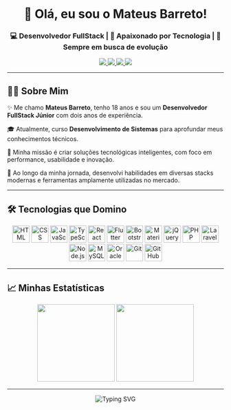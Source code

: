<h1 align="center">👋 Olá, eu sou o Mateus Barreto!</h1>

<h3 align="center">💻 Desenvolvedor FullStack | 🚀 Apaixonado por Tecnologia | 🎯 Sempre em busca de evolução</h3>

<p align="center">
  <a href="https://www.linkedin.com/in/mtsbarreto" target="_blank">
    <img src="https://img.shields.io/badge/LinkedIn-Perfil-0A66C2?style=for-the-badge&logo=linkedin&logoColor=white" />
  </a>
  <a href="https://www.instagram.com/mateus_barret0/" target="_blank">
    <img src="https://img.shields.io/badge/Instagram-@mateus_barret0-E4405F?style=for-the-badge&logo=instagram&logoColor=white" />
  </a>
  <a href="https://w.app/mateusbarret0" target="_blank">
    <img src="https://img.shields.io/badge/WhatsApp-Contato-25D366?style=for-the-badge&logo=whatsapp&logoColor=white" />
  </a>
  <a href="https://github.com/mateusbarret0" target="_blank">
    <img src="https://img.shields.io/badge/GitHub-mateusbarret0-6e5494?style=for-the-badge&logo=github&logoColor=white" />
  </a>
</p>

---

## 👨‍💼 Sobre Mim

✨ Me chamo **Mateus Barreto**, tenho 18 anos e sou um **Desenvolvedor FullStack Júnior** com dois anos de experiência.

🎓 Atualmente, curso **Desenvolvimento de Sistemas** para aprofundar meus conhecimentos técnicos.

🚀 Minha missão é criar soluções tecnológicas inteligentes, com foco em performance, usabilidade e inovação.

🔧 Ao longo da minha jornada, desenvolvi habilidades em diversas stacks modernas e ferramentas amplamente utilizadas no mercado.

---

## 🛠️ Tecnologias que Domino

<p align="center">
  <img src="https://cdn.jsdelivr.net/gh/devicons/devicon/icons/html5/html5-original.svg" width="40px" alt="HTML" />
  <img src="https://cdn.jsdelivr.net/gh/devicons/devicon/icons/css3/css3-original.svg" width="40px" alt="CSS" />
  <img src="https://cdn.jsdelivr.net/gh/devicons/devicon/icons/javascript/javascript-original.svg" width="40px" alt="JavaScript" />
  <img src="https://cdn.jsdelivr.net/gh/devicons/devicon/icons/typescript/typescript-original.svg" width="40px" alt="TypeScript" />
  <img src="https://cdn.jsdelivr.net/gh/devicons/devicon/icons/react/react-original.svg" width="40px" alt="React" />
  <img src="https://cdn.jsdelivr.net/gh/devicons/devicon/icons/flutter/flutter-original.svg" width="40px" alt="Flutter" />
  <img src="https://cdn.jsdelivr.net/gh/devicons/devicon/icons/bootstrap/bootstrap-original.svg" width="40px" alt="Bootstrap" />
  <img src="https://cdn.jsdelivr.net/gh/devicons/devicon/icons/materialui/materialui-original.svg" width="40px" alt="Material UI" />
  <img src="https://cdn.jsdelivr.net/gh/devicons/devicon/icons/jquery/jquery-original.svg" width="40px" alt="jQuery" />
  <img src="https://cdn.jsdelivr.net/gh/devicons/devicon/icons/php/php-original.svg" width="40px" alt="PHP" />
  <img src="https://cdn.jsdelivr.net/gh/devicons/devicon/icons/laravel/laravel-original.svg" width="40px" alt="Laravel" />
  <img src="https://cdn.jsdelivr.net/gh/devicons/devicon/icons/nodejs/nodejs-original.svg" width="40px" alt="Node.js" />
  <img src="https://cdn.jsdelivr.net/gh/devicons/devicon/icons/mysql/mysql-original.svg" width="40px" alt="MySQL" />
  <img src="https://cdn.jsdelivr.net/gh/devicons/devicon/icons/oracle/oracle-original.svg" width="40px" alt="Oracle" />
  <img src="https://cdn.jsdelivr.net/gh/devicons/devicon/icons/git/git-original.svg" width="40px" alt="Git" />
  <img src="https://cdn.jsdelivr.net/gh/devicons/devicon/icons/github/github-original.svg" width="40px" alt="GitHub" />
</p>

---

## 📈 Minhas Estatísticas

<p align="center">
  <img src="https://streak-stats.demolab.com/?user=mateusbarret0&theme=tokyonight&hide_border=false&locale=pt_BR" height="180px" />
  <img src="https://github-readme-stats.vercel.app/api/top-langs/?username=mateusbarret0&layout=compact&theme=tokyonight&langs_count=8&custom_title=Linguagens%20Mais%20Usadas" height="180px" margin-left="10px"/>
</p>

---

<div align="center">
  <img src="https://readme-typing-svg.demolab.com?font=Fira+Code&size=24&pause=1000&color=00F7FF&center=true&vCenter=true&width=435&lines=Mateus+Barreto+%3A%29;Desenvolvedor+FullStack;Sempre+em+evolução!;Vamos+construir+algo+juntos!" alt="Typing SVG" />
</div>
